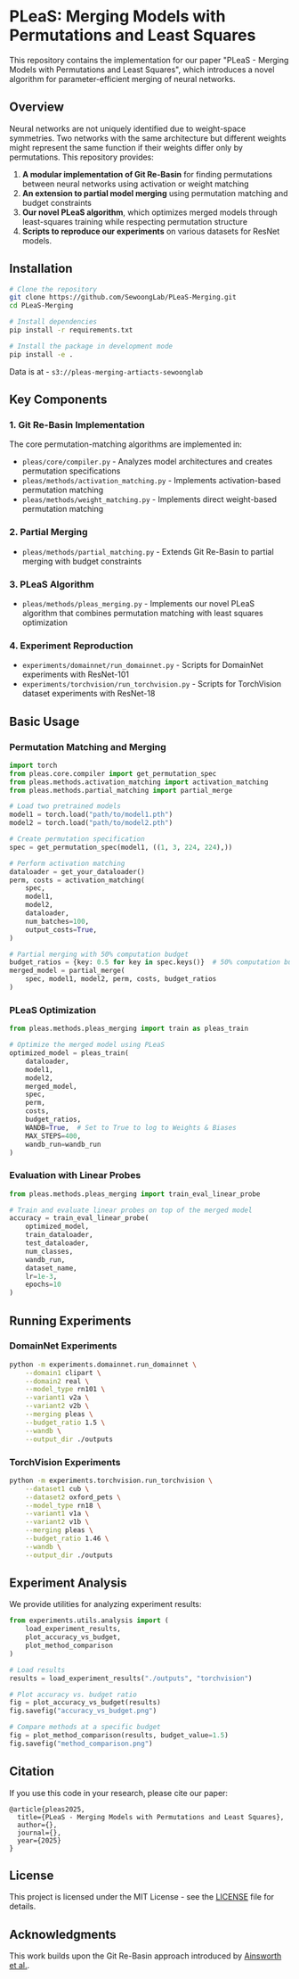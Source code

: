 # PLeaS: Merging Models with Permutations and Least Squares

This repository contains the implementation for our paper "PLeaS - Merging Models with Permutations and Least Squares", which introduces a novel algorithm for parameter-efficient merging of neural networks.

## Overview

Neural networks are not uniquely identified due to weight-space symmetries. Two networks with the same architecture but different weights might represent the same function if their weights differ only by permutations. This repository provides:

1. **A modular implementation of Git Re-Basin** for finding permutations between neural networks using activation or weight matching
2. **An extension to partial model merging** using permutation matching and budget constraints
3. **Our novel PLeaS algorithm**, which optimizes merged models through least-squares training while respecting permutation structure
4. **Scripts to reproduce our experiments** on various datasets for ResNet models.

## Installation

```bash
# Clone the repository
git clone https://github.com/SewoongLab/PLeaS-Merging.git
cd PLeaS-Merging

# Install dependencies
pip install -r requirements.txt

# Install the package in development mode
pip install -e .
```
Data is at - `s3://pleas-merging-artiacts-sewoonglab`
## Key Components

### 1. Git Re-Basin Implementation

The core permutation-matching algorithms are implemented in:

- `pleas/core/compiler.py` - Analyzes model architectures and creates permutation specifications
- `pleas/methods/activation_matching.py` - Implements activation-based permutation matching
- `pleas/methods/weight_matching.py` - Implements direct weight-based permutation matching

### 2. Partial Merging

- `pleas/methods/partial_matching.py` - Extends Git Re-Basin to partial merging with budget constraints

### 3. PLeaS Algorithm

- `pleas/methods/pleas_merging.py` - Implements our novel PLeaS algorithm that combines permutation matching with least squares optimization

### 4. Experiment Reproduction

- `experiments/domainnet/run_domainnet.py` - Scripts for DomainNet experiments with ResNet-101
- `experiments/torchvision/run_torchvision.py` - Scripts for TorchVision dataset experiments with ResNet-18

## Basic Usage

### Permutation Matching and Merging

```python
import torch
from pleas.core.compiler import get_permutation_spec
from pleas.methods.activation_matching import activation_matching
from pleas.methods.partial_matching import partial_merge

# Load two pretrained models
model1 = torch.load("path/to/model1.pth")
model2 = torch.load("path/to/model2.pth")

# Create permutation specification
spec = get_permutation_spec(model1, ((1, 3, 224, 224),))

# Perform activation matching
dataloader = get_your_dataloader()
perm, costs = activation_matching(
    spec,
    model1,
    model2,
    dataloader,
    num_batches=100,
    output_costs=True,
)

# Partial merging with 50% computation budget
budget_ratios = {key: 0.5 for key in spec.keys()}  # 50% computation budget
merged_model = partial_merge(
    spec, model1, model2, perm, costs, budget_ratios
)
```

### PLeaS Optimization

```python
from pleas.methods.pleas_merging import train as pleas_train

# Optimize the merged model using PLeaS
optimized_model = pleas_train(
    dataloader,
    model1,
    model2,
    merged_model,
    spec,
    perm,
    costs,
    budget_ratios,
    WANDB=True,  # Set to True to log to Weights & Biases
    MAX_STEPS=400,
    wandb_run=wandb_run
)
```

### Evaluation with Linear Probes

```python
from pleas.methods.pleas_merging import train_eval_linear_probe

# Train and evaluate linear probes on top of the merged model
accuracy = train_eval_linear_probe(
    optimized_model,
    train_dataloader,
    test_dataloader,
    num_classes,
    wandb_run,
    dataset_name,
    lr=1e-3,
    epochs=10
)
```

## Running Experiments

### DomainNet Experiments

```bash
python -m experiments.domainnet.run_domainnet \
    --domain1 clipart \
    --domain2 real \
    --model_type rn101 \
    --variant1 v2a \
    --variant2 v2b \
    --merging pleas \
    --budget_ratio 1.5 \
    --wandb \
    --output_dir ./outputs
```

### TorchVision Experiments

```bash
python -m experiments.torchvision.run_torchvision \
    --dataset1 cub \
    --dataset2 oxford_pets \
    --model_type rn18 \
    --variant1 v1a \
    --variant2 v1b \
    --merging pleas \
    --budget_ratio 1.46 \
    --wandb \
    --output_dir ./outputs
```

## Experiment Analysis

We provide utilities for analyzing experiment results:

```python
from experiments.utils.analysis import (
    load_experiment_results,
    plot_accuracy_vs_budget,
    plot_method_comparison
)

# Load results
results = load_experiment_results("./outputs", "torchvision")

# Plot accuracy vs. budget ratio
fig = plot_accuracy_vs_budget(results)
fig.savefig("accuracy_vs_budget.png")

# Compare methods at a specific budget
fig = plot_method_comparison(results, budget_value=1.5)
fig.savefig("method_comparison.png")
```

## Citation

If you use this code in your research, please cite our paper:

```
@article{pleas2025,
  title={PLeaS - Merging Models with Permutations and Least Squares},
  author={},
  journal={},
  year={2025}
}
```

## License

This project is licensed under the MIT License - see the [LICENSE](LICENSE) file for details.

## Acknowledgments

This work builds upon the Git Re-Basin approach introduced by [Ainsworth et al.](https://arxiv.org/abs/2209.04836).
